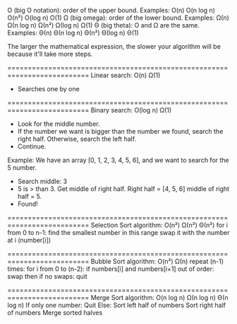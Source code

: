 O (big O notation): order of the upper bound. 
    Examples:
        O(n)
        O(n log n)
        O(n²)
        O(log n)
        O(1)
Ω (big omega): order of the lower bound.
    Examples:
        Ω(n)
        Ω(n log n)
        Ω(n²)
        Ω(log n)
        Ω(1)
Θ (big theta): O and Ω are the same.
    Examples:
        Θ(n)
        Θ(n log n)
        Θ(n²)
        Θ(log n)
        Θ(1)

The larger the mathematical expression, the slower your algorithm will be
because it'll take more steps.

==========================================================================
Linear search: O(n) Ω(1)
- Searches one by one

==========================================================================
Binary search: O(log n) Ω(1)
- Look for the middle number.
- If the number we want is bigger than the number we found, search the right half.
Otherwise, search the left half.
- Continue.

Example: We have an array [0, 1, 2, 3, 4, 5, 6], and we want to search for the 5 number.
- Search middle: 3
- 5 is > than 3. Get middle of right half. Right half = [4, 5, 6] middle of right half = 5.
- Found!

==========================================================================
Selection Sort algorithm: O(n²) Ω(n²) Θ(n²)
for i from 0 to n-1:
  find the smallest number in this range
  swap it with the number at i (number[i])

==========================================================================
Bubble Sort algorithm: O(n²) Ω(n)
repeat (n-1) times:
  for i from 0 to (n-2):
    if numbers[i] and numbers[i+1] out of order:
      swap then
  if no swaps:
    quit

==========================================================================
Merge Sort algorithm: O(n log n) Ω(n log n) Θ(n log n)
If only one number:
  Quit
Else:
  Sort left half of numbers
  Sort right half of numbers
  Merge sorted halves
